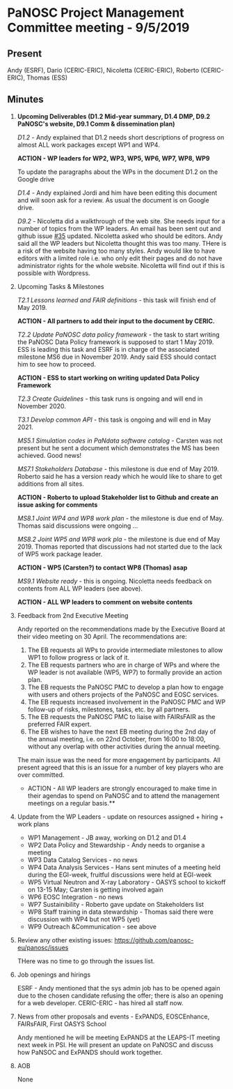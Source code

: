PaNOSC Project Management Committee meeting - 9/5/2019
========================================================

Present
-------

Andy (ESRF), Dario (CERIC-ERIC), Nicoletta (CERIC-ERIC), Roberto (CERIC-ERIC),  Thomas (ESS)

Minutes
-------

1. **Upcoming Deliverables (D1.2 Mid-year summary, D1.4 DMP, D9.2 PaNOSC's website, D9.1 Comm & dissemination plan)**

	*D1.2* - Andy explained that D1.2 needs short descriptions of progress on almost ALL work packages except WP1 and WP4. 

	**ACTION - WP leaders for WP2, WP3, WP5, WP6, WP7, WP8, WP9**

	To update the paragraphs about the WPs in the document D1.2 on the Google drive

	*D1.4* - Andy explained Jordi and him have been editing this document and will soon ask for
	a review. As usual the document is on Google drive.

	*D9.2* - Nicoletta did a walkthrough of the web site. She needs input for a number of topics from the WP leaders. An email
	has been sent out and github issue [#35](https://github.com/panosc-eu/panosc/issues/35) updated. Nicoletta asked who
	should be editors. Andy said all the WP leaders but Nicoletta thought this was too many. THere is a risk of the
	website having too many styles. Andy would like to have editors with a limited role i.e. who only edit their pages
	and do not have administrator rights for the whole website. Nicoletta will find out if this is possible with Wordpress.
	
2. Upcoming Tasks & Milestones

	*T2.1 Lessons learned and FAIR definitions* - this task will finish end of May 2019. 
	
	**ACTION - All partners to add their input to the document by CERIC.**

	*T2.2 Update PaNOSC data policy framework* - the task to start writing the PaNOSC Data Policy framework is supposed to start 1 May 2019. ESS is leading this task and ESRF is in charge of the associated milestone MS6 due in November 2019. Andy said ESS should contact him to see how to proceed.

	**ACTION - ESS to start working on writing updated Data Policy Framework**

	*T2.3 Create Guidelines* - this task runs is ongoing and will end in November 2020.

	*T3.1 Develop common API* - this task is ongoing and will end in May 2021.

	*MS5.1 Simulation codes in PaNdata software catalog* - Carsten was not present but he sent a document which demonstrates the MS has been achieved. Good news!
	
	*MS7.1 Stakeholders Database* - this milestone is due end of May 2019. Roberto said he has a version ready which he would like to share to get additions from all sites.

	**ACTION - Roberto to upload Stakeholder list to Github and create an issue asking for comments**

	*MS8.1 Joint WP4 and WP8 work plan* - the milestone is due end of May. Thomas said discussions were ongoing ...

	*MS8.2 Joint WP5 and WP8 work pla* - the milestone is due end of May 2019. Thomas reported that discussions had not started due to the lack of WP5 work package leader.

	**ACTION - WP5 (Carsten?) to contact WP8 (Thomas) asap**

	*MS9.1 Website ready* - this is ongoing. Nicoletta needs feedback on contents from ALL WP leaders (see above).

	**ACTION - ALL WP leaders to comment on website contents**

3. Feedback from 2nd Executive Meeting

	Andy reported on the recommendations made by the Executive Board at their video meeting on 30 April. The recommendations are:

	1.	The EB requests all WPs to provide intermediate milestones to allow WP1 to follow progress or lack of it.
	2.	The EB requests partners who are in charge of WPs and where the WP leader is not available (WP5, WP7) to formally provide an action plan.
	3.	The EB requests the PaNOSC PMC to develop a plan how to engage with users and others projects of the PaNOSC and EOSC services.
	4.	The EB requests increased involvement in the PaNOSC PMC and WP follow-up of risks, milestones, tasks, etc. by all partners.
	5.	The EB requests the PaNOSC PMC to liaise with FAIRsFAIR as the preferred FAIR expert.
	6.	The EB wishes to have the next EB meeting during the 2nd day of the annual meeting, i.e. on 22nd October, from 16:00 to 18:00, without any overlap with other activities during the annual meeting. 

	The main issue was the need for more engagement by participants. All present agreed that this is an issue for a number of key players who are over committed. 
	
	* ACTION - All WP leaders are strongly encouraged to make time in their agendas to spend on PaNOSC and to attend the management meetings on a regular basis.**

4. Update from the WP Leaders - update on resources assigned + hiring + work plans
	*    WP1 Management - JB away, working on D1.2 and D1.4
	*    WP2 Data Policy and Stewardship - Andy needs to organise a meeting
	*    WP3 Data Catalog Services - no news
	*    WP4 Data Analysis Services - Hans sent minutes of a meeting held during the EGI-week, fruitful discussions were held at EGI-week
	*    WP5 Virtual Neutron and X-ray Laboratory - OASYS school to kickoff on 13-15 May; Carsten is getting involved again
	*    WP6 EOSC Integration - no news
	*    WP7 Sustainibility - Roberto gave update on Stakeholders list
	*    WP8 Staff training in data stewardship - Thomas said there were discussion with WP4 but not WP5 (yet)
	*    WP9 Outreach &Communication - see above

5. Review any other existing issues: https://github.com/panosc-eu/panosc/issues
	
	THere was no time to go through the issues list.

6. Job openings and hirings

	ESRF - Andy mentioned that the sys admin job has to be opened again due to the chosen candidate refusing the offer; there is also an opening for a web developer.
	CERIC-ERIC - has hired all staff now.

7. News from other proposals and events - ExPANDS, EOSCEnhance, FAIRsFAIR, First OASYS School

	Andy mentioned he will be meeting ExPANDS at the LEAPS-IT meeting next week in PSI. He will present an update on PaNOSC and  discuss how PaNSOC and ExPANDS should work together.

8. AOB

	None